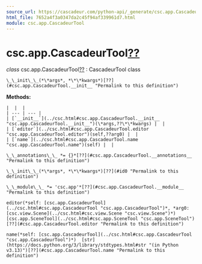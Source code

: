 ```yaml
---
source_url: https://cascadeur.com/python-api/_generate/csc.app.CascadeurTool.html
html_file: 7652a4f3a0347da2c45f94af339961d7.html
module: csc.app.CascadeurTool
---
```


# csc.app.CascadeurTool[??](#csc-app-cascadeurtool "Permalink to this heading")

*class* csc.app.CascadeurTool[??](#csc.app.CascadeurTool "Permalink to this definition")
:   CascadeurTool class

    \_\_init\_\_(*\*args*, *\*\*kwargs*)[??](#csc.app.CascadeurTool.__init__ "Permalink to this definition")

    
**Methods:**

    |  |  |
    | --- | --- |
    | [`__init__`](../csc.html#csc.app.CascadeurTool.__init__ "csc.app.CascadeurTool.__init__")(\*args,??\*\*kwargs) |  |
    | [`editor`](../csc.html#csc.app.CascadeurTool.editor "csc.app.CascadeurTool.editor")(self,??arg0) |  |
    | [`name`](../csc.html#csc.app.CascadeurTool.name "csc.app.CascadeurTool.name")(self) |  |

    \_\_annotations\_\_ *= {}*[??](#csc.app.CascadeurTool.__annotations__ "Permalink to this definition")

    \_\_init\_\_(*\*args*, *\*\*kwargs*)[??](#id0 "Permalink to this definition")

    \_\_module\_\_ *= 'csc.app'*[??](#csc.app.CascadeurTool.__module__ "Permalink to this definition")

    editor(*self: [csc.app.CascadeurTool](../csc.html#csc.app.CascadeurTool "csc.app.CascadeurTool")*, *arg0: [csc.view.Scene](../csc.html#csc.view.Scene "csc.view.Scene")*)  [csc.app.SceneTool](../csc.html#csc.app.SceneTool "csc.app.SceneTool")[??](#csc.app.CascadeurTool.editor "Permalink to this definition")

    name(*self: [csc.app.CascadeurTool](../csc.html#csc.app.CascadeurTool "csc.app.CascadeurTool")*)  [str](https://docs.python.org/3/library/stdtypes.html#str "(in Python v3.13)")[??](#csc.app.CascadeurTool.name "Permalink to this definition")